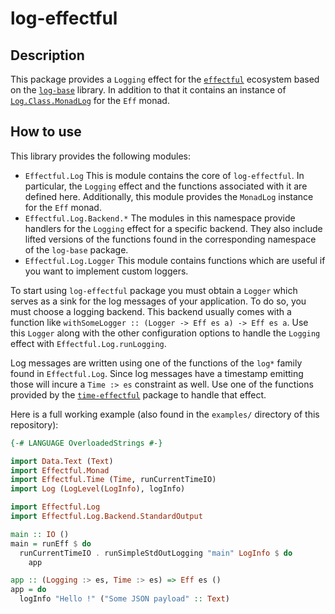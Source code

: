 # log-effectful

## Description

This package provides a `Logging` effect for the [`effectful`][effectful]
ecosystem based on the [`log-base`][log-base] library.
In addition to that it contains an instance of
[`Log.Class.MonadLog`](https://hackage.haskell.org/package/log-base-0.10.0.1/docs/Log-Class.html#t:MonadLog)
for the `Eff` monad.

## How to use

This library provides the following modules:

- `Effectful.Log`
  This is module contains the core of `log-effectful`. In particular, the
  `Logging` effect and the functions associated with it are defined here.
  Additionally, this module provides the `MonadLog` instance for the `Eff` monad.
- `Effectful.Log.Backend.*`
  The modules in this namespace provide handlers for the `Logging` effect for a
  specific backend. They also include lifted versions of the functions found in
  the corresponding namespace of the `log-base` package.
- `Effectful.Log.Logger`
  This module contains functions which are useful if you want to implement
  custom loggers.

To start using `log-effectful` package you must obtain a `Logger` which serves
as a sink for the log messages of your application.
To do so, you must choose a logging backend. This backend usually comes with a
function like `withSomeLogger :: (Logger -> Eff es a) -> Eff es a`.
Use this `Logger` along with the other configuration options to handle the
`Logging` effect with `Effectful.Log.runLogging`.

Log messages are written using one of the functions of the `log*` family found
in `Effectful.Log`. Since log messages have a timestamp emitting those will
incure a `Time :> es` constraint as well. Use one of the functions provided by
the [`time-effectful`][time-effectful] package to handle that effect.

Here is a full working example (also found in the `examples/` directory of this
repository):
```haskell
{-# LANGUAGE OverloadedStrings #-}

import Data.Text (Text)
import Effectful.Monad
import Effectful.Time (Time, runCurrentTimeIO)
import Log (LogLevel(LogInfo), logInfo)

import Effectful.Log
import Effectful.Log.Backend.StandardOutput

main :: IO ()
main = runEff $ do
  runCurrentTimeIO . runSimpleStdOutLogging "main" LogInfo $ do
    app

app :: (Logging :> es, Time :> es) => Eff es ()
app = do
  logInfo "Hello !" ("Some JSON payload" :: Text)
```

[effectful]: https://github.com/haskell-effectful/effectful
[time-effectful]: https://github.com/haskell-effectful/time-effectful
[log-base]: https://hackage.haskell.org/package/log-base
